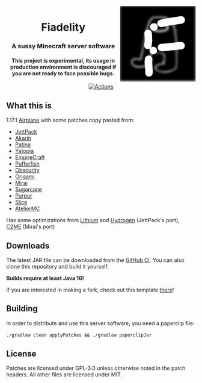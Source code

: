 <img src="logo.png" alt="Blurred amogus with an F" align="right">
<div align="center">
  <h1>Fiadelity</h1>
  <h3>A sussy Minecraft server software</h3>
  <h4><b>This project is experimental, its usage in production environment is discouraged if you are not ready to face possible bugs.</b></h4>

[![Actions](https://img.shields.io/github/workflow/status/KurumiFake/Fiadelity/Build)](https://github.com/KurumiFake/Fiadelity/actions)
</div>

## What this is

1.17.1 [Airplane](https://airplane.gg) with some patches copy pasted from:
* [JettPack](https://gitlab.com/Titaniumtown/JettPack)
* [Akarin](https://github.com/Akarin-project/Akarin/)
* [Patina](https://github.com/PatinaMC/Patina)
* [Yatopia](https://github.com/YatopiaMC/Yatopia)
* [EmpireCraft](https://github.com/starlis/empirecraft)
* [Pufferfish](https://github.com/pufferfish-gg/Pufferfish)
* [Obscurity](https://github.com/RedeObscurity/Obscurity)
* [Origami](https://github.com/Minebench/Origami)
* [Mirai](https://github.com/etil2jz/Mirai)
* [Sugarcane](https://github.com/SugarcaneMC/Sugarcane)
* [Purpur](https://github.com/PurpurMC/Purpur)
* [Slice](https://github.com/Cryptite/Slice)
* [AtelierMC](https://github.com/AtelierMC/AtelierMC)

Has some optimizations from [Lithium](https://github.com/jellysquid3/lithium-fabric) and [Hydrogen](https://github.com/CaffeineMC/hydrogen-fabric) (JettPack's port), [C2ME](https://github.com/RelativityMC/C2ME-fabric) (Mirai's port)

## Downloads

The latest JAR file can be downloaded from the [GitHub CI](https://github.com/KurumiFake/Fiadelity/raw/releases/1.17.1/Fiadelity-1.17.1-R0.1-SNAPSHOT.jar). You can also clone this repository and build it yourself.

**Builds require at least Java 16!**

If you are interested in making a fork, check out this template [there](https://github.com/PaperMC/paperweight-examples)!

## Building

In order to distribute and use this server software, you need a paperclip file:

```bash
./gradlew clean applyPatches && ./gradlew paperclipJar
```

## License
Patches are licensed under GPL-3.0 unless otherwise noted in the patch headers.
All other files are licensed under MIT.
